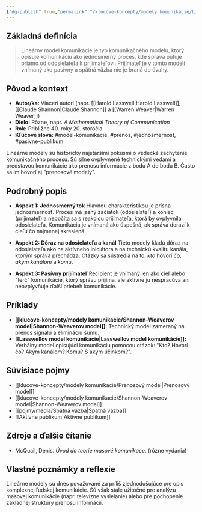 ```yaml
---
{"dg-publish":true,"permalink":"/klucove-koncepty/modely komunikacie/Lineárny model komunikácie/","tags":["definicia","teoria-komunikacie","model-komunikacie"],"created":"2025-06-21T03:35:01.037+02:00","updated":"2025-06-28T19:49:23.279+02:00"}
---
```


## Základná definícia

> Lineárny model komunikácie je typ komunikačného modelu, ktorý opisuje komunikáciu ako jednosmerný proces, kde správa putuje priamo od odosielateľa k prijímateľovi. Prijímateľ je v tomto modeli vnímaný ako pasívny a spätná väzba nie je braná do úvahy.

## Pôvod a kontext

* **Autor/ka:** Viacerí autori (napr. [[Harold Lasswell\|Harold Lasswell]], [[Claude Shannon\|Claude Shannon]] a [[Warren Weaver\|Warren Weaver]])
* **Dielo:** Rôzne, napr. *A Mathematical Theory of Communication*
* **Rok:** Približne 40. roky 20. storočia
* **Kľúčové slová:** #model-komunikacie, #prenos, #jednosmernost, #pasivne-publikum

Lineárne modely sú historicky najstaršími pokusmi o vedecké zachytenie komunikačného procesu. Sú silne ovplyvnené technickými vedami a predstavou komunikácie ako prenosu informácie z bodu A do bodu B. Často sa im hovorí aj "prenosové modely".

## Podrobný popis

* **Aspekt 1: Jednosmerný tok**
    Hlavnou charakteristikou je prísna jednosmernosť. Proces má jasný začiatok (odosielateľ) a koniec (prijímateľ) a nepočíta sa s reakciou prijímateľa, ktorá by ovplyvnila odosielateľa. Komunikácia je vnímaná ako úspešná, ak správa dorazí k cieľu čo najmenej skreslená.

* **Aspekt 2: Dôraz na odosielateľa a kanál**
    Tieto modely kladú dôraz na odosielateľa ako na aktívneho iniciátora a na technickú kvalitu kanála, ktorým správa prechádza. Otázky sa sústredia na to, *kto* hovorí *čo*, *akým kanálom* a *komu*.

* **Aspekt 3: Pasívny prijímateľ**
    Recipient je vnímaný len ako cieľ alebo "terč" komunikácie, ktorý správu prijíma, ale aktívne ju nespracúva ani neovplyvňuje ďalší priebeh komunikácie.

## Príklady

* **[[klucove-koncepty/modely komunikacie/Shannon-Weaverov model\|Shannon-Weaverov model]]:** Technický model zameraný na prenos signálu a elimináciu šumu.
* **[[Lasswellov model komunikácie\|Lasswellov model komunikácie]]:** Verbálny model opisujúci komunikáciu pomocou otázok: "Kto? Hovorí čo? Akým kanálom? Komu? S akým účinkom?".

## Súvisiace pojmy

* [[klucove-koncepty/modely komunikacie/Prenosový model\|Prenosový model]]
* [[klucove-koncepty/modely komunikacie/Shannon-Weaverov model\|Shannon-Weaverov model]]
* [[pojmy/media/Spätná väzba\|Spätná väzba]]
* [[Aktívne publikum\|Aktívne publikum]]

## Zdroje a ďalšie čítanie

* McQuail, Denis. *Úvod do teorie masové komunikace.* (rôzne vydania)

## Vlastné poznámky a reflexie

Lineárne modely sú dnes považované za príliš zjednodušujúce pre opis komplexnej ľudskej komunikácie. Sú však stále užitočné pre analýzu masovej komunikácie (napr. televízne vysielanie) alebo pre pochopenie základnej štruktúry prenosu informácií.